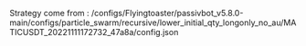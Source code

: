 Strategy come from : /configs/Flyingtoaster/passivbot_v5.8.0-main/configs/particle_swarm/recursive/lower_initial_qty_longonly_no_au/MATICUSDT_20221111172732_47a8a/config.json